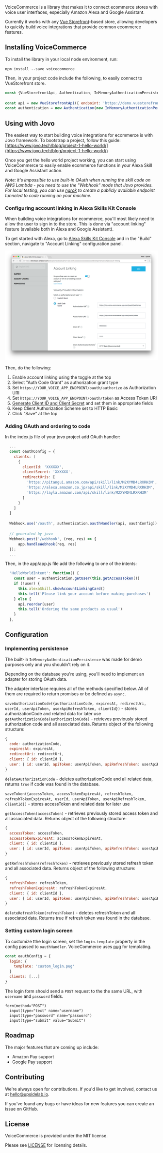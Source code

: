 VoiceCommerce is a library that makes it to connect ecommerce stores with
voice user interfaces, especially Amazon Alexa and Google Assistant.

Currently it works with any [Vue Storefront](https://vuestorefront.io)-based
store, allowing developers to quickly build voice integrations that provide
common ecommerce features.

## Installing VoiceCommerce

To install the library in your local node environment, run:

`npm install --save voicecommerce`

Then, in your project code include the following, to easily connect to
VueStorefront store.

```javascript
const {VueStorefrontApi, Authentication, InMemoryAuthenticationPersistence} = require('voicecommerce')

const api = new VueStorefrontApi({ endpoint: 'https://demo.vuestorefront.io' })
const authentication = new Authentication(new InMemoryAuthenticationPersistence());
```

## Using with Jovo

The easiest way to start building voice integrations for ecommerce is with Jovo framework.
To bootstrap a project, follow this guide: [https://www.jovo.tech/blog/project-1-hello-world/](https://www.jovo.tech/blog/project-1-hello-world/)

Once you get the hello world project working, you can start using VoiceCommerce
to easily enable ecommerce functions in your Alexa Skill and Google Assistant
 action.

*Note: it's impossible to use built-in OAuth when running the skill code on
AWS Lambda - you need to use the "Webhook" mode that Jovo provides.
For local testing, you can use [ngrok](https://ngrok.com/) to create a publicly
available endpoint tunneled to code running on your machine.*

### Configuring account linking in Alexa Skills Kit Console

When building voice integrations for ecommerce, you'll most likely need to
allow the user to sign in to the store.
This is done via "account linking" feature (available both in Alexa and
Google Assistant).

To get started with Alexa, go to
[Alexa Skills Kit Console](https://developer.amazon.com) and in the "Build"
section, navigate to "Account Linking" configuration panel.

![Setting up account linking for voice commerce](docs/img/amazon-console-oauth-configuration.png)

Then, do the following:
1. Enable account linking using the toggle at the top
2. Select "Auth Code Grant" as authorization grant type
3. Set `https://YOUR_VOICE_APP_ENDPOINT/oauth/authorize` as Authorization URI
4. Set `https://YOUR_VOICE_APP_ENDPOINT/oauth/token` as Access Token URI
5. [Generate Client ID and Client Secret](https://www.oauth.com/oauth2-servers/client-registration/client-id-secret/) and set them in appropriate fields
6. Keep Client Authorization Scheme set to HTTP Basic
7. Click "Save" at the top

### Adding OAuth and ordering to code

In the index.js file of your jovo project add OAuth handler:
```javascript
  ...
  const oauthConfig = {
    clients: [
      {
        clientId: 'XXXXXX',
        clientSecret: 'XXXXXX',
        redirectUris: [
          'https://pitangui.amazon.com/api/skill/link/M2XYMD4LRXRH3M',
          'https://alexa.amazon.co.jp/api/skill/link/M2XYMD4LRXRH3M',
          'https://layla.amazon.com/api/skill/link/M2XYMD4LRXRH3M'
        ]
      }
    ]
  }

  Webhook.use('/oauth', authentication.oauthHandler(api, oauthConfig))

  // generated by jovo
  Webhook.post('/webhook', (req, res) => {
      app.handleWebhook(req, res)
  });
  ...
```

Then, in the app/app.js file add the following to one of the intents:
```javascript
  'HelloWorldIntent': function() {
    const user = authentication.getUser(this.getAccessToken())
    if (!user) {
      this.alexaSkill.showAccountLinkingCard()
      this.tell('Please link your account before making purchases')
    } else {
      api.reorder(user)
      this.tell('Ordering the same products as usual')
    }
  },
```

## Configuration

### Implementing persistence

The built-in `InMemoryAuthenticationPersistence` was made for demo purposes only
and you shouldn't rely on it.

Depending on the database you're using, you'll need to implement an adapter
for storing OAuth data.

The adapter interface requires all of the methods specified below.
All of them are required to return promises or be defined as `async`.

`saveAuthorizationCode({authorizationCode, expiresAt, redirectUri, userId, userApiToken, userApiRefreshToken, clientId})` - stores authorizationCode and related data for later use
`getAuthorizationCode(authorizationCode)` - retrieves previously stored authorization code and all associated data. Returns object of the following structure:
```javascript
{
  code: authorizationCode,
  expiresAt: expiresAt,
  redirectUri: redirectUri,
  client: { id: clientId },
  user: { id: userId, apiToken: userApiToken, apiRefreshToken: userApiRefreshToken }
}
```

`deleteAuthorizationCode` - deletes authorizationCode and all related data, returns `true` if code was found in the database.

`saveToken({accessToken, accessTokenExpiresAt, refreshToken, refreshTokenExpiresAt, userId, userApiToken, userApiRefreshToken, clientId})` - stores accessToken and related data for later use

`getAccessToken(accessToken)` - retrieves previously stored access token and all associated data. Returns object of the following structure:
```javascript
{
  accessToken: accessToken,
  accessTokenExpiresAt: accessTokenExpiresAt,
  client: { id: clientId },
  user: { id: userId, apiToken: userApiToken, apiRefreshToken: userApiRefreshToken }
}
```

`getRefreshToken(refreshToken)` - retrieves previously stored refresh token and all associated data. Returns object of the following structure:
```javascript
{
  refreshToken: refreshToken,
  refreshTokenExpiresAt: refreshTokenExpiresAt,
  client: { id: clientId },
  user: { id: userId, apiToken: userApiToken, apiRefreshToken: userApiRefreshToken }
}
```

`deleteRefreshToken(refreshToken)` - deletes refreshToken and all associated data. Returns true if refresh token was found in the database.

### Setting custom login screen

To customize tthe login screen, set the `login.template` property in the config passed to `oauthHandler`.
VoiceCommerce uses [pug](https://pugjs.org/api/getting-started.html) for templating.

```javascript
const oauthConfig = {
  login: {
    template: 'custom_login.pug'
  }
  clients: [...]
}
```

The login form should send a `POST` request to the the same URL, with `username` and `password` fields.

```pug
form(method="POST")
  input(type="text" name="username")
  input(type="password" name="password")
  input(type="submit" value="Submit")
```

## Roadmap

The major features that are coming up include:

- Amazon Pay support
- Google Pay support


## Contributing

We're always open for contributions. If you'd like to get involved, contact us
at [hello@upsidelab.io](mailto:hello@upsidelab.io).

If you've found any bugs or have ideas for new features you can create an issue
on GitHub.

## License

VoiceCommerce is provided under the MIT license.

Please see [LICENSE](/LICENSE) for licensing details.
